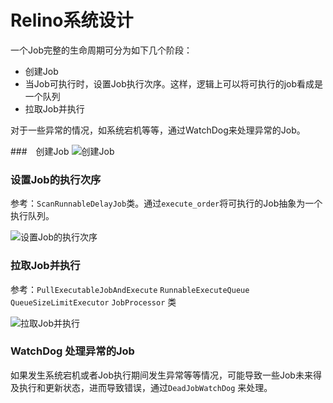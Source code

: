 # Relino系统设计

一个Job完整的生命周期可分为如下几个阶段：

* 创建Job
* 当Job可执行时，设置Job执行次序。这样，逻辑上可以将可执行的job看成是一个队列
* 拉取Job并执行

对于一些异常的情况，如系统宕机等等，通过WatchDog来处理异常的Job。

###　创建Job
![创建Job](http://www.plantuml.com/plantuml/png/XP6nJiD038PtFuN7P6WU80EgIWM2WNTmUXOAkboaYw-0b0Ve10oe2mElm8O4pvF2O-0ZGqAKYia--_ll_FkMZP2NK5cW8BKBLS4Uf1JBsErUki-Foxg0jcq1Q2ErnrDRiXFe0ovEKFjdlwtx78jGMiC-IIDSRabur8OXZReBSywEFUavnskMAxwJ9CNlX_VkSL-QuOOH2ACS5vF7LMDuLZLGqu6_dbyFkwV3_kscBlvWolKMSoHqV8iHC3ndwyWkDfv9M2k9IbC0Gq85DOphrV_R6KCnNw_wehfq3NlH87MS2RTa0oTPbgKAJNOo6bYry_wEcOfVlcHdGcL_0000)
### 设置Job的执行次序

参考：`ScanRunnableDelayJob`类。通过`execute_order`将可执行的Job抽象为一个执行队列。

![设置Job的执行次序](http://www.plantuml.com/plantuml/png/bP91QzH05CVlyodUmKCh-WMAAssQlUZIGqL4AIoJv2sDJcRAPCPLN64j7amHSsj1GT2BXsBjeTIjnVNBx4xIR-6CciL0SjXBO2Rl_UV__xstdYegbKuOKR5Y22OxDda-px-Px4lvwMtn_lKT4H2gbU0w2L0ICXgDoAQML0dPGngXx38CLImutBmDzqBAjpNdD63e8wFFRVSQu3CCjS87kyWtAO_YY2fSMILSA0I60mLY08sIfFny_EZkrJYRJNxC9fVbmNwnVq6GH-1w2HDYZr1R-TGADhvDcYxRZJ8HFY74sgC1JH5yhxNVzzQWVFTzdX_E9cEJNSpVd9RJwLzevkZywkYiGbVPisA-LxMcw1B2THX8aS1Zgxd3ORYB4c4OCzR_HwoluWJXbaqxN5br9PQUg-wdYgeKEk1tUniF_-YsP28H_k_03cyv9BMGvQ-FnULN6woo9sI4ibMq2ci-d9d3KtjH79oRyIixoyL-sUCEBq-cnS-JkcOpDhtdLgVYbQ9QmD1fP_l-rjQ6r-lUSFzgQfrhBshdbqiGMnANvcw7799AftKraKTatNvqmdu3)

### 拉取Job并执行
参考：`PullExecutableJobAndExecute` `RunnableExecuteQueue` `QueueSizeLimitExecutor` `JobProcessor` 类

![拉取Job并执行](http://www.plantuml.com/plantuml/png/bPJFojD05CNtzobc-NNH5yYYjAKk517_FC4akKWqoKWw8qMwI564rDg2I1TLnEAYxgmWjSNNQIRrBRpDb10mQVXMoSpzpJrdpapI7KeUIHNu0DAJFZBzBaaNItPFs2mzx7IoEQrdm9KKeGfiZC3bajjyY6pG1nYFn-0ByGAu8xsNN29xg7p_pWWTHPIFrAKNkcQCSAN6sXtsM8NXkN2PUgHGeSMUedo08vaNpQgR5ZlDVvF9upxMoI5T_30kizMRPy8kh5Js0wYQhLVtXVEyTWabK8ZH-w3FsZMDmCKoUJiFAgntGOBN8hVO_naHa9-RYmr9NJ-k3ikn9zuhlEy5dZGL4Ldix-HzEd-harX_JkX0JjlNsSVlt7NlIWnkMaQt-RBa7WkoMWimTC69y4pq21KXL8Fazm9O38q0EScxbzQQHvareHttgtIwFlxvbdsT552xBe3o1XjD3VeaykcNNcvfzzbqf-D9-c6M_loYuqtLvMgM9BOqgkGhFcBeKfJq5_W7)

### WatchDog 处理异常的Job
如果发生系统宕机或者Job执行期间发生异常等等情况，可能导致一些Job未来得及执行和更新状态，进而导致错误，通过`DeadJobWatchDog` 来处理。
